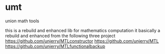 # umt
union math tools

this is a rebuild and enhanced lib for mathematics computation
it basically a rebuild and enhanced from the following three project
https://github.com/unjerry/MTLconstructor
https://github.com/unjerry/MTL
https://github.com/unjerry/MTLfunctionalbackup

